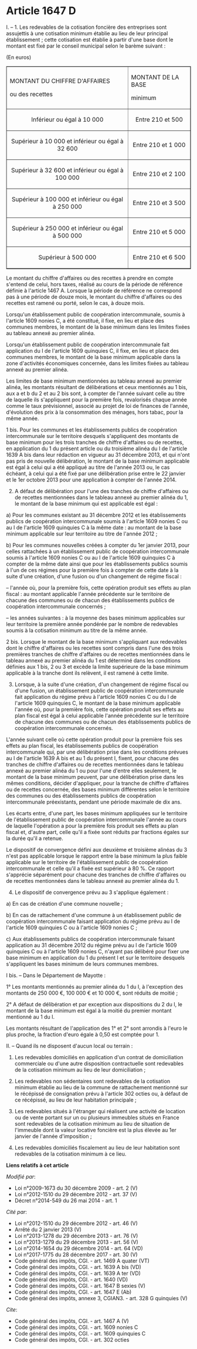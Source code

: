 # Article 1647 D

I. – 1. Les redevables de la cotisation foncière des entreprises sont assujettis à une cotisation minimum établie au lieu de
leur principal établissement ; cette cotisation est établie à partir d'une base dont le montant est fixé par le conseil
municipal selon le barème suivant :

(En euros)

<table border="1" align="center">
  <tbody>
    <tr>
      <td>

MONTANT DU CHIFFRE D'AFFAIRES

ou des recettes

</td>
      <td>

MONTANT DE LA BASE

minimum

</td>
    </tr>
    <tr>
      <td align="center">

Inférieur ou égal à 10 000

</td>
      <td align="center">

Entre 210 et 500</td>
    </tr>
    <tr>
      <td align="center">

Supérieur à 10 000 et inférieur ou égal à 32 600

</td>
      <td align="center">

Entre 210 et 1 000</td>
    </tr>
    <tr>
      <td align="center">

Supérieur à 32 600 et inférieur ou égal à 100 000

</td>
      <td align="center">

Entre 210 et 2 100</td>
    </tr>
    <tr>
      <td align="center">

Supérieur à 100 000 et inférieur ou égal à 250 000

</td>
      <td align="center">

Entre 210 et 3 500</td>
    </tr>
    <tr>
      <td align="center">

Supérieur à 250 000 et inférieur ou égal à 500 000

</td>
      <td align="center">

Entre 210 et 5 000</td>
    </tr>
    <tr>
      <td align="center">

Supérieur à 500 000

</td>
      <td align="center">

Entre 210 et 6 500</td>
    </tr>
  </tbody>
</table>

Le montant du chiffre d'affaires ou des recettes à prendre en compte s'entend de celui, hors taxes, réalisé au cours de la
période de référence définie à l'article 1467 A. Lorsque la période de référence ne correspond pas à une période de douze
mois, le montant du chiffre d'affaires ou des recettes est ramené ou porté, selon le cas, à douze mois.

Lorsqu'un établissement public de coopération intercommunale, soumis à l'article 1609 nonies C, a été constitué, il fixe, en
lieu et place des communes membres, le montant de la base minimum dans les limites fixées au tableau annexé au premier
alinéa.

Lorsqu'un établissement public de coopération intercommunale fait application du I de l'article 1609 quinquies C, il fixe, en
lieu et place des communes membres, le montant de la base minimum applicable dans la zone d'activités économiques concernée,
dans les limites fixées au tableau annexé au premier alinéa.

Les limites de base minimum mentionnées au tableau annexé au premier alinéa, les montants résultant de délibérations et ceux
mentionnés au 1 bis, aux a et b du 2 et au 2 bis sont, à compter de l'année suivant celle au titre de laquelle ils
s'appliquent pour la première fois, revalorisés chaque année comme le taux prévisionnel, associé au projet de loi de finances
de l'année, d'évolution des prix à la consommation des ménages, hors tabac, pour la même année.

1 bis. Pour les communes et les établissements publics de coopération intercommunale sur le territoire desquels s'appliquent
des montants de base minimum pour les trois tranches de chiffre d'affaires ou de recettes, en application du 1 du présent
article ou du troisième alinéa du I de l'article 1639 A bis dans leur rédaction en vigueur au 31 décembre 2013, et qui n'ont
pas pris de nouvelle délibération, le montant de la base minimum applicable est égal à celui qui a été appliqué au titre de
l'année 2013 ou, le cas échéant, à celui qui a été fixé par une délibération prise entre le 22 janvier et le 1er octobre 2013
pour une application à compter de l'année 2014.

2. A défaut de délibération pour l'une des tranches de chiffre d'affaires ou de recettes mentionnées dans le tableau annexé
au premier alinéa du 1, le montant de la base minimum qui est applicable est égal :

a) Pour les communes existant au 31 décembre 2012 et les établissements publics de coopération intercommunale soumis à
l'article 1609 nonies C ou au I de l'article 1609 quinquies C à la même date : au montant de la base minimum applicable sur
leur territoire au titre de l'année 2012 ;

b) Pour les communes nouvelles créées à compter du 1er janvier 2013, pour celles rattachées à un établissement public de
coopération intercommunale soumis à l'article 1609 nonies C ou au I de l'article 1609 quinquies C à compter de la même date
ainsi que pour les établissements publics soumis à l'un de ces régimes pour la première fois à compter de cette date à la
suite d'une création, d'une fusion ou d'un changement de régime fiscal :

– l'année où, pour la première fois, cette opération produit ses effets au plan fiscal : au montant applicable l'année
précédente sur le territoire de chacune des communes ou de chacun des établissements publics de coopération intercommunale
concernés ;

– les années suivantes : à la moyenne des bases minimum applicables sur leur territoire la première année pondérée par le
nombre de redevables soumis à la cotisation minimum au titre de la même année.

2 bis. Lorsque le montant de la base minimum s'appliquant aux redevables dont le chiffre d'affaires ou les recettes sont
compris dans l'une des trois premières tranches de chiffre d'affaires ou de recettes mentionnées dans le tableau annexé au
premier alinéa du 1 est déterminé dans les conditions définies aux 1 bis, 2 ou 3 et excède la limite supérieure de la base
minimum applicable à la tranche dont ils relèvent, il est ramené à cette limite.

3. Lorsque, à la suite d'une création, d'un changement de régime fiscal ou d'une fusion, un établissement public de
coopération intercommunale fait application du régime prévu à l'article 1609 nonies C ou du I de l'article 1609 quinquies C,
le montant de la base minimum applicable l'année où, pour la première fois, cette opération produit ses effets au plan fiscal
est égal à celui applicable l'année précédente sur le territoire de chacune des communes ou de chacun des établissements
publics de coopération intercommunale concernés.

L'année suivant celle où cette opération produit pour la première fois ses effets au plan fiscal, les établissements publics
de coopération intercommunale qui, par une délibération prise dans les conditions prévues au I de l'article 1639 A bis et au
1 du présent I, fixent, pour chacune des tranches de chiffre d'affaires ou de recettes mentionnées dans le tableau annexé au
premier alinéa du 1 ou pour l'une d'entre elles seulement, le montant de la base minimum peuvent, par une délibération prise
dans les mêmes conditions, décider d'appliquer, pour la tranche de chiffre d'affaires ou de recettes concernée, des bases
minimum différentes selon le territoire des communes ou des établissements publics de coopération intercommunale
préexistants, pendant une période maximale de dix ans.

Les écarts entre, d'une part, les bases minimum appliquées sur le territoire de l'établissement public de coopération
intercommunale l'année au cours de laquelle l'opération a pour la première fois produit ses effets au plan fiscal et, d'autre
part, celle qu'il a fixée sont réduits par fractions égales sur la durée qu'il a retenue.

Le dispositif de convergence défini aux deuxième et troisième alinéas du 3 n'est pas applicable lorsque le rapport entre la
base minimum la plus faible applicable sur le territoire de l'établissement public de coopération intercommunale et celle
qu'il a fixée est supérieur à 80 %. Ce rapport s'apprécie séparément pour chacune des tranches de chiffre d'affaires ou de
recettes mentionnées dans le tableau annexé au premier alinéa du 1.

4. Le dispositif de convergence prévu au 3 s'applique également :

a) En cas de création d'une commune nouvelle ;

b) En cas de rattachement d'une commune à un établissement public de coopération intercommunale faisant application du régime
prévu au I de l'article 1609 quinquies C ou à l'article 1609 nonies C ;

c) Aux établissements publics de coopération intercommunale faisant application au 31 décembre 2012 du régime prévu au I de
l'article 1609 quinquies C ou à l'article 1609 nonies C, n'ayant pas délibéré pour fixer une base minimum en application du 1
du présent I et sur le territoire desquels s'appliquent les bases minimum de leurs communes membres.

I bis. – Dans le Département de Mayotte :

1° Les montants mentionnés au premier alinéa du 1 du I, à l'exception des montants de 250 000 €, 100 000 € et 10 000 €, sont
réduits de moitié ;

2° A défaut de délibération et par exception aux dispositions du 2 du I, le montant de la base minimum est égal à la moitié
du premier montant mentionné au 1 du I.

Les montants résultant de l'application des 1° et 2° sont arrondis à l'euro le plus proche, la fraction d'euro égale à 0,50
est comptée pour 1.

II. – Quand ils ne disposent d'aucun local ou terrain :

1. Les redevables domiciliés en application d'un contrat de domiciliation commerciale ou d'une autre disposition
contractuelle sont redevables de la cotisation minimum au lieu de leur domiciliation ;

2. Les redevables non sédentaires sont redevables de la cotisation minimum établie au lieu de la commune de rattachement
mentionné sur le récépissé de consignation prévu à l'article 302 octies ou, à défaut de ce récépissé, au lieu de leur
habitation principale ;

3. Les redevables situés à l'étranger qui réalisent une activité de location ou de vente portant sur un ou plusieurs
immeubles situés en France sont redevables de la cotisation minimum au lieu de situation de l'immeuble dont la valeur
locative foncière est la plus élevée au 1er janvier de l'année d'imposition ;

4. Les redevables domiciliés fiscalement au lieu de leur habitation sont redevables de la cotisation minimum à ce lieu.

**Liens relatifs à cet article**

_Modifié par_:

  - Loi n°2009-1673 du 30 décembre 2009 - art. 2 (V)
  - Loi n°2012-1510 du 29 décembre 2012 - art. 37 (V)
  - Décret n°2014-549 du 26 mai 2014 - art. 1

_Cité par_:

  - Loi n°2012-1510 du 29 décembre 2012 - art. 46 (V)
  - Arrêté du 2 janvier 2013 (V)
  - Loi n°2013-1278 du 29 décembre 2013 - art. 76 (V)
  - Loi n°2013-1279 du 29 décembre 2013 - art. 56 (V)
  - Loi n°2014-1654 du 29 décembre 2014 - art. 64 (VD)
  - Loi n°2017-1775 du 28 décembre 2017 - art. 30 (V)
  - Code général des impôts, CGI. - art. 1469 A quater (VT)
  - Code général des impôts, CGI. - art. 1639 A bis (VD)
  - Code général des impôts, CGI. - art. 1639 A ter (VD)
  - Code général des impôts, CGI. - art. 1640 (VD)
  - Code général des impôts, CGI. - art. 1647 B sexies (V)
  - Code général des impôts, CGI. - art. 1647 E (Ab)
  - Code général des impôts, annexe 3, CGIAN3. - art. 328 G quinquies (V)

_Cite_:

  - Code général des impôts, CGI. - art. 1467 A (V)
  - Code général des impôts, CGI. - art. 1609 nonies C
  - Code général des impôts, CGI. - art. 1609 quinquies C
  - Code général des impôts, CGI. - art. 302 octies
